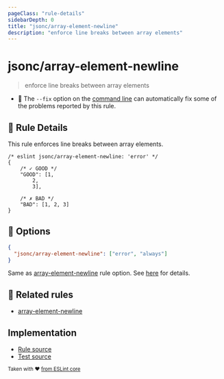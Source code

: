 ```yaml
---
pageClass: "rule-details"
sidebarDepth: 0
title: "jsonc/array-element-newline"
description: "enforce line breaks between array elements"
---
```

# jsonc/array-element-newline

> enforce line breaks between array elements

- :wrench: The `--fix` option on the [command line](https://eslint.org/docs/user-guide/command-line-interface#fixing-problems) can automatically fix some of the problems reported by this rule.

## :book: Rule Details

This rule enforces line breaks between array elements.

<eslint-code-block fix>

```json5
/* eslint jsonc/array-element-newline: 'error' */
{
    /* ✓ GOOD */
    "GOOD": [1,
        2,
        3],

    /* ✗ BAD */
    "BAD": [1, 2, 3]
}
```

</eslint-code-block>

## :wrench: Options

```json
{
  "jsonc/array-element-newline": ["error", "always"]
}
```

Same as [array-element-newline] rule option. See [here](https://eslint.org/docs/rules/array-element-newline#options) for details. 

## :couple: Related rules

- [array-element-newline]

[array-element-newline]: https://eslint.org/docs/rules/array-element-newline

## Implementation

- [Rule source](https://github.com/ota-meshi/eslint-plugin-jsonc/blob/master/lib/rules/array-element-newline.ts)
- [Test source](https://github.com/ota-meshi/eslint-plugin-jsonc/blob/master/tests/lib/rules/array-element-newline.js)

<sup>Taken with ❤️ [from ESLint core](https://eslint.org/docs/rules/array-element-newline)</sup>
